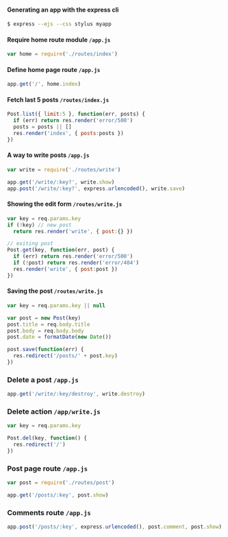 #### Generating an app with the express cli

```bash
$ express --ejs --css stylus myapp
```




#### Require home route module `/app.js`

```javascript
var home = require('./routes/index')
```

#### Define home page route `/app.js`

```javascript
app.get('/', home.index)
```






#### Fetch last 5 posts `/routes/index.js`

```javascript
Post.list({ limit:5 }, function(err, posts) {
  if (err) return res.render('error/500')
  posts = posts || []
  res.render('index', { posts:posts })
})
```






#### A way to write posts `/app.js`

```javascript
var write = require('./routes/write')

app.get('/write/:key?', write.show)
app.post('/write/:key?', express.urlencoded(), write.save)
```

#### Showing the edit form `/routes/write.js`

```javascript
var key = req.params.key
if (!key) // new post
  return res.render('write', { post:{} })

// exiting post
Post.get(key, function(err, post) {
  if (err) return res.render('error/500')
  if (!post) return res.render('error/404')
  res.render('write', { post:post })
})
```

#### Saving the post `/routes/write.js`

```javascript
var key = req.params.key || null

var post = new Post(key)
post.title = req.body.title
post.body = req.body.body
post.date = formatDate(new Date())

post.save(function(err) {
  res.redirect('/posts/' + post.key)
})
```

















### Delete a post `/app.js`

```javascript
app.get('/write/:key/destroy', write.destroy)
```

### Delete action `/app/write.js`

```javascript
var key = req.params.key

Post.del(key, function() {
  res.redirect('/')
})
```






### Post page route `/app.js`

```javascript
var post = require('./routes/post')

app.get('/posts/:key', post.show)
```





### Comments route `/app.js`

```javascript
app.post('/posts/:key', express.urlencoded(), post.comment, post.show)
```


```javascript

```
